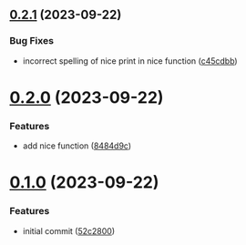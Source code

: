 ## [0.2.1](https://github.com/Primdahl26/conventional-commit-test/compare/v0.2.0...v0.2.1) (2023-09-22)


### Bug Fixes

* incorrect spelling of nice print in nice function ([c45cdbb](https://github.com/Primdahl26/conventional-commit-test/commit/c45cdbbe72d4a716af81d175f35cb35290eb83bc))



# [0.2.0](https://github.com/Primdahl26/conventional-commit-test/compare/v0.1.0...v0.2.0) (2023-09-22)


### Features

* add nice function ([8484d9c](https://github.com/Primdahl26/conventional-commit-test/commit/8484d9cc7c9c05a73f2bb197a1b4a85dcf4e4752))



# [0.1.0](https://github.com/Primdahl26/conventional-commit-test/compare/52c2800b4f95bb041c76ac187dfc6c12cf008b86...v0.1.0) (2023-09-22)


### Features

* initial commit ([52c2800](https://github.com/Primdahl26/conventional-commit-test/commit/52c2800b4f95bb041c76ac187dfc6c12cf008b86))



